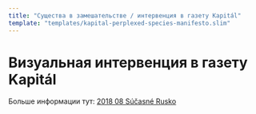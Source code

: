 ```yaml
---
title: "Существа в замешательстве / интервенция в газету Kapitál"
template: "templates/kapital-perplexed-species-manifesto.slim"
---
```

# Визуальная интервенция в газету Kapitál

Больше информации тут: [2018 08 Súčasné Rusko](https://kapital-noviny.sk/archiv/2018-08-sucasne-rusko/)

